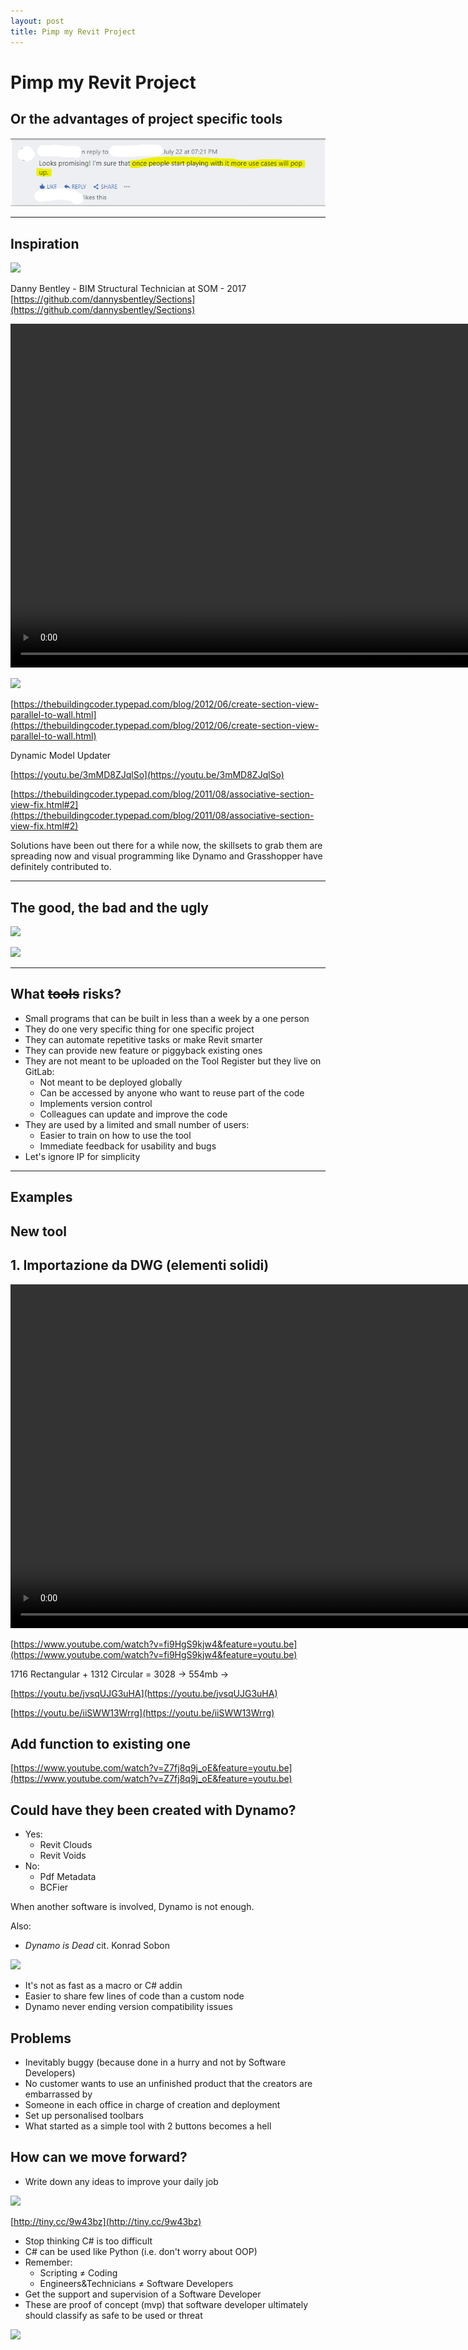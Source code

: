 ```yaml
---
layout: post
title: Pimp my Revit Project
---
```


# Pimp my Revit Project

## Or the advantages of project specific tools

![](/images/Untitled-e1338e8b-cdb6-42df-8b75-1517f34645ab.png)

---

## Inspiration

![](Untitled-5793fb69-abc3-424f-8685-456741121edc.png)

Danny Bentley - BIM Structural Technician at SOM - 2017
[https://github.com/dannysbentley/Sections](https://github.com/dannysbentley/Sections)

<video id="pelican-installation" class="video-js vjs-default-skin" controls preload="auto" width="900" height="550" data-setup="{}">
<source src="/videos/dannyBentley.mp4" type='video/mp4'></video>


![](Untitled-c0c247cf-8217-496b-8fb4-9ea8f216f501.png)

[https://thebuildingcoder.typepad.com/blog/2012/06/create-section-view-parallel-to-wall.html](https://thebuildingcoder.typepad.com/blog/2012/06/create-section-view-parallel-to-wall.html)

Dynamic Model Updater

[https://youtu.be/3mMD8ZJqlSo](https://youtu.be/3mMD8ZJqlSo)

[https://thebuildingcoder.typepad.com/blog/2011/08/associative-section-view-fix.html#2](https://thebuildingcoder.typepad.com/blog/2011/08/associative-section-view-fix.html#2)

Solutions have been out there for a while now, the skillsets to grab them are spreading now and visual programming like Dynamo and Grasshopper have definitely contributed to.

---

## The good, the bad and the ugly

![](Untitled-d66215c6-7bbf-4d45-83eb-7dd61fe6df1b.png)

![](Untitled-5911a92c-5cdc-422d-8e4a-c1389edbba38.png)

---

## What ~~tools~~ risks?

- Small programs that can be built in less than a week by a one person
- They do one very specific thing for one specific project
- They can automate repetitive tasks or make Revit smarter
- They can provide new feature or piggyback existing ones
- They are not meant to be uploaded on the Tool Register but they live on GitLab:
    - Not meant to be deployed globally
    - Can be accessed by anyone who want to reuse part of the code
    - Implements version control
    - Colleagues can update and improve the code
- They are used by a limited and small number of users:
    - Easier to train on how to use the tool
    - Immediate feedback for usability and bugs
- Let's ignore IP for simplicity

---

## Examples

## New tool

## 1. Importazione da DWG (elementi solidi)
<video id="pelican-installation" class="video-js vjs-default-skin" controls preload="auto" width="900" height="550" data-setup="{}">
<source src="/videos/1-Dwg to Revit.mp4" type='video/mp4'></video>

[https://www.youtube.com/watch?v=fi9HgS9kjw4&feature=youtu.be](https://www.youtube.com/watch?v=fi9HgS9kjw4&feature=youtu.be)

1716 Rectangular + 1312 Circular = 3028 → 554mb →

[https://youtu.be/jvsqUJG3uHA](https://youtu.be/jvsqUJG3uHA)

[https://youtu.be/iiSWW13Wrrg](https://youtu.be/iiSWW13Wrrg)

## Add function to existing one

[https://www.youtube.com/watch?v=Z7fj8q9j_oE&feature=youtu.be](https://www.youtube.com/watch?v=Z7fj8q9j_oE&feature=youtu.be)

## Could have they been created with Dynamo?

- Yes:
    - Revit Clouds
    - Revit Voids
- No:
    - Pdf Metadata
    - BCFier

When another software is involved, Dynamo is not enough.

Also:

- *Dynamo is Dead* cit. Konrad Sobon

![](Untitled-05bcfb64-18ce-4858-a6ad-48192367badb.png)

- It's not as fast as a macro or C# addin
- Easier to share few lines of code than a custom node
- Dynamo never ending version compatibility issues

## Problems

- Inevitably buggy (because done in a hurry and not by Software Developers)
- No customer wants to use an unfinished product that the creators are embarrassed by
- Someone in each office in charge of creation and deployment
- Set up personalised toolbars
- What started as a simple tool with 2 buttons becomes a hell

## How can we move forward?

- Write down any ideas to improve your daily job

![](Untitled-f737d50c-bf45-4466-94e1-cd77e49d4391.png)

[http://tiny.cc/9w43bz](http://tiny.cc/9w43bz)

- Stop thinking C# is too difficult
- C# can be used like Python (i.e. don't worry about OOP)
- Remember:
    - Scripting ≠ Coding
    - Engineers&Technicians ≠ Software Developers
- Get the support and supervision of a Software Developer
- These are proof of concept (mvp) that software developer ultimately should classify as safe to be used or threat

![](Untitled-36f2b198-2e24-4282-a630-a1b03e5b4d62.jpeg)